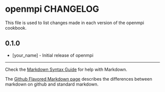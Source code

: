 openmpi CHANGELOG
=================

This file is used to list changes made in each version of the openmpi cookbook.

0.1.0
-----
- [your_name] - Initial release of openmpi

- - -
Check the [Markdown Syntax Guide](http://daringfireball.net/projects/markdown/syntax) for help with Markdown.

The [Github Flavored Markdown page](http://github.github.com/github-flavored-markdown/) describes the differences between markdown on github and standard markdown.
